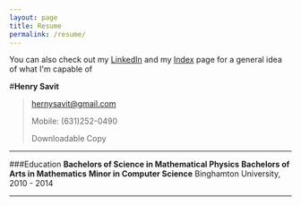 ```yaml
---
layout: page
title: Resume
permalink: /resume/
---
```


You can also check out my [LinkedIn](https://www.linkedin.com/pub/henry-savit/69/270/450) and my [Index](http://itshenry.com/Index.html) page for a general idea of what I'm capable of

#**Henry Savit**

> hernysavit@gmail.com 
>                      		
> Mobile: (631)252-0490
> 
> Downloadable Copy

----

###Education
**Bachelors of Science in Mathematical Physics**
**Bachelors of Arts in Mathematics**
**Minor in Computer Science**
Binghamton University, 2010 - 2014

----